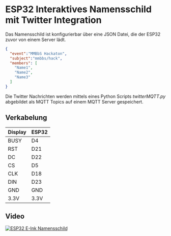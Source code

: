 # ESP32 Interaktives Namensschild mit Twitter Integration
Das Namensschild ist konfigurierbar über eine JSON Datei, die der ESP32 zuvor von einem Server lädt.
```json
{
  "event":"MMBbS Hackaton",
  "subject":"mmbbs/hack",
  "members": [
    "Name1",
    "Name2",
    "Name3"
  ]
}
```
Die Twitter Nachrichten werden mittels eines Python Scripts *twitterMQTT.py* abgebildet als MQTT Topics auf einem MQTT Server gespeichert.

## Verkabelung

Display | ESP32 
--- | --- 
BUSY | D4 
RST | D21 
DC | D22 
CS | D5 
CLK | D18 
DIN | D23 
GND | GND 
3.3V | 3.3V 

## Video
[![ESP32 E-Ink Namensschild](http://img.youtube.com/vi/-tE8FJc4dC4/0.jpg)](http://www.youtube.com/watch?v=-tE8FJc4dC4)